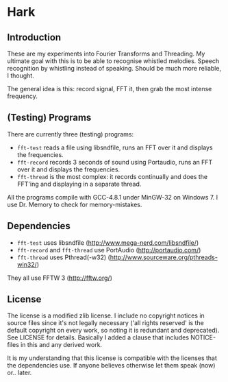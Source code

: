 Hark
====

Introduction
------------

These are my experiments into Fourier Transforms and Threading. My ultimate goal
with this is to be able to recognise whistled melodies. Speech recognition by
whistling instead of speaking. Should be much more reliable, I thought.

The general idea is this: record signal, FFT it, then grab the most intense
frequency. 

(Testing) Programs
------------------

There are currently three (testing) programs:

 - `fft-test` reads a file using libsndfile, runs an FFT over it and displays
    the frequencies.
 - `fft-record` records 3 seconds of sound using Portaudio, runs an FFT over it
    and displays the frequencies.
 - `fft-thread` is the most complex: it records continually and does the FFT'ing
    and displaying in a separate thread.
	
All the programs compile with GCC-4.8.1 under MinGW-32 on Windows 7. I use Dr.
Memory to check for memory-mistakes.

Dependencies
------------

 - `fft-test` uses libsndfile (http://www.mega-nerd.com/libsndfile/)
 - `fft-record` and `fft-thread` use PortAudio (http://portaudio.com/)
 - `fft-thread` uses Pthread(-w32) (http://www.sourceware.org/pthreads-win32/)
 
They all use FFTW 3 (http://fftw.org/)

License
-------

The license is a modified zlib license. I include no copyright notices in source
files since it's not legally necessary ('all rights reserved' is the default
copyright on every work, so noting it is redundant and deprecated). See LICENSE
for details. Basically I added a clause that includes NOTICE-files in this and
any derived work.

It is my understanding that this license is compatible with the licenses that
the dependencies use. If anyone believes otherwise let them speak (now) or.. 
later.
